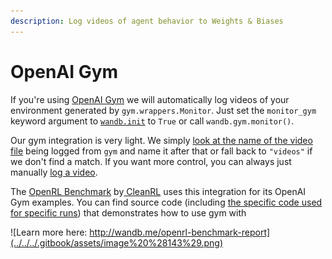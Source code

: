 ```yaml
---
description: Log videos of agent behavior to Weights & Biases
---
```


# OpenAI Gym

If you're using [OpenAI Gym](https://gym.openai.com/) we will automatically log videos of your environment generated by `gym.wrappers.Monitor`. Just set the `monitor_gym` keyword argument to [`wandb.init`](../../../ref/python/init.md) to `True` or call `wandb.gym.monitor()`.

Our gym integration is very light. We simply [look at the name of the video file](https://github.com/wandb/client/blob/master/wandb/integration/gym/__init__.py#L15) being logged from `gym` and name it after that or fall back to `"videos"` if we don't find a match. If you want more control, you can always just manually [log a video](../../track/log/media.md).

The [OpenRL Benchmark](http://wandb.me/openrl-benchmark-report) by[ CleanRL](https://github.com/vwxyzjn/cleanrl) uses this integration for its OpenAI Gym examples. You can find source code \(including [the specific code used for specific runs](https://wandb.ai/cleanrl/cleanrl.benchmark/runs/2jrqfugg/code?workspace=user-costa-huang)\) that demonstrates how to use gym with 

![Learn more here: http://wandb.me/openrl-benchmark-report](../../../.gitbook/assets/image%20%28143%29.png)

